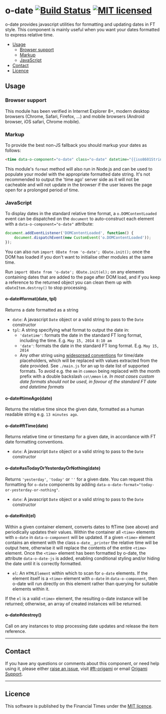 # o-date [![Build Status](https://circleci.com/gh/Financial-Times/o-date.png?style=shield&circle-token=bfaf24c9b2d891efa96a820159e5e5780be4514d)](https://circleci.com/gh/Financial-Times/o-date) [![MIT licensed](https://img.shields.io/badge/license-MIT-blue.svg)](#licence)

o-date provides javascript utilities for formatting and updating dates in FT style. This component is mainly useful when you want your dates formatted to express relative time.

  - [Usage](#usage)
    - [Browser support](#browser-support)
    - [Markup](#markup)
    - [JavaScript](#javascript)
  - [Contact](#contact)
  - [Licence](#licence)

## Usage

### Browser support

This module has been verified in Internet Explorer 8+, modern desktop browsers (Chrome, Safari, Firefox, ...) and mobile browsers (Android browser, iOS safari, Chrome mobile).

### Markup

To provide the best non-JS fallback you should markup your dates as follows:

```html
<time data-o-component="o-date" class="o-date" datetime="{{iso8601String}}">{FT formatted date (including time if appropriate)}</time>
```

This module's `format` method will also run in Node.js and can be used to populate your model with the appropriate formatted date string. It's not recommended to output the 'time ago' server side as it will not be cacheable and will not update in the browser if the user leaves the page open for a prolonged period of time.

### JavaScript

To display dates in the standard relative time format, a `o.DOMContentLoaded` event can be dispatched on the `document` to auto-construct each element with a `data-o-component="o-date"` attribute:

```js
document.addEventListener('DOMContentLoaded', function() {
    document.dispatchEvent(new CustomEvent('o.DOMContentLoaded'));
});
```

You can also run `import ODate from 'o-date'; ODate.init();` once the DOM has loaded if you don't want to initialise other modules at the same time.

Run `import ODate from 'o-date'; ODate.init(el);` on any elements containing dates that are added to the page after DOM load, and if you keep a reference to the returned object you can clean them up with `oDateItem.destroy()` to stop processing.

#### o-date#format(date, tpl)

Returns a date formatted as a string

  * `date`: A javascript `Date` object or a valid string to pass to the `Date` constructor
  * `tpl`: A string specifying what format to output the date in:
    - `'datetime'`: formats the date in the standard FT long format, including the time. E.g. `May 15, 2014 8:10 am`
    - `'date'`: formats the date in the standard FT long format. E.g. `May 15, 2014`
    - Any other string using [widespread conventions](http://docs.oracle.com/javase/7/docs/api/java/text/SimpleDateFormat.html) for time/date placeholders, which will be replaced with values extracted from the date provided. See `./main.js` for an up to date list of supported formats. To avoid e.g. the `mm` in `common` being replaced with the month prefix with a double backslash `co\\mmon` i.e. *In most cases custom date formats should not be used, in favour of the standard FT date and datetime formats*

#### o-date#timeAgo(date)

Returns the relative time since the given date, formatted as a human readable string e.g. `13 minutes ago`.

#### o-date#ftTime(date)

Returns relative time or timestamp for a given date, in accordance with FT date formatting conventions.

  * `date`: A javascript `Date` object or a valid string to pass to the `Date` constructor

#### o-date#asTodayOrYesterdayOrNothing(date)

Returns `'yesterday'`, `'today'` or `''` for a given date. You can request this formatting for `o-date` components by adding `data-o-date-format="today-or-yesterday-or-nothing"`.

  * `date`: A javascript `Date` object or a valid string to pass to the `Date` constructor

#### o-date#init(el)

Within a given container element, converts dates to ftTime (see above) and periodically updates their values. Within the container all `<time>` elements with `o-date` in `data-o-component` will be updated. If a given `<time>` element contains an element with the class `o-date__printer` the relative time will be output here, otherwise it will replace the contents of the entire `<time>` element. Once the `<time>` element has been formatted by o-date, the attribute `data-o-date-js` is added, enabling conditional styling and/or hiding the date until it is correctly formatted.

  * `el`: An `HTMLElement` within which to scan for `o-date` elements. If the element itself is a `<time>` element with `o-date` in `data-o-component`, then o-date will run directly on this element rather than querying for suitable elements within it.

If the `el` is a valid `<time>` element, the resulting o-date instance will be returned; otherwise, an array of created instances will be returned.

#### o-date#destroy()

Call on any instances to stop processing date updates and release the item reference.

---

## Contact

If you have any questions or comments about this component, or need help using it, please either [raise an issue](https://github.com/Financial-Times/o-date/issues), visit [#ft-origami](https://financialtimes.slack.com/messages/ft-origami/) or email [Origami Support](mailto:origami-support@ft.com).

---

## Licence

This software is published by the Financial Times under the [MIT licence](http://opensource.org/licenses/MIT).
